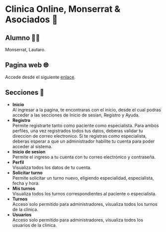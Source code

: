 # Clinica Online, Monserrat & Asociados 💉


## Alumno 👨‍🎓
Monserrat, Lautaro.


## Pagina web 🌐
Accede desde el siguiente [enlace](https://clinica-online-monserrat.web.app/).


## Secciones 📑
- **Inicio**<br> Al ingresar a la pagina, te encontraras con el inicio, desde el cual podras acceder a las secciones de Inicio de sesian, Registro y Ayuda.
- **Registro**<br> Permite registrarte tanto como paciente como especialista. Para ambos perfiles, una vez registrados todos tus datos, deberas validar tu direccion de correo electronico. Si te registras como especialista, deberas esperar a que un administrador habilite tu cuenta para poder acceder al sistema.
- **Inicio de sesion**<br> Permite el ingreso a tu cuenta con tu correo electrónico y contraseña.
- **Perfil**<br> Visualiza todos los datos de tu cuenta.
- **Solicitar turno**<br> Permite solicitar un turno nuevo, eligiendo especialidad, especialista, fecha y hora.
- **Mis turnos**<br> Visualiza todos los turnos correspondientes al paciente o especialista.
- **Turnos**<br> Acceso solo permitido para administradores, visualiza todos los turnos de la clinica.
- **Usuarios**<br> Acceso solo permitido para administradores, visualiza todos los usuarios de la clinica.